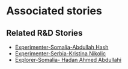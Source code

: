 # Associated stories

<!-- !!DO NOT REMOVE!! start autogenerated hyperlinks -->
## Related R&D Stories
- [Experimenter\-Somalia\-Abdullah Hash ](/stories/?doc=Abdullah%20Somalia_LQ-en-US)
- [Experimenter\-Serbia\-Kristina Nikolic](/stories/?doc=Kristina%20Serbia_LQ-en-US)
- [Explorer\-Somalia\- Hadan Ahmed Abdullahi](/stories/?doc=21_Hodan_Somalia-en-US)
<!-- !!DO NOT REMOVE!! end autogenerated hyperlinks -->